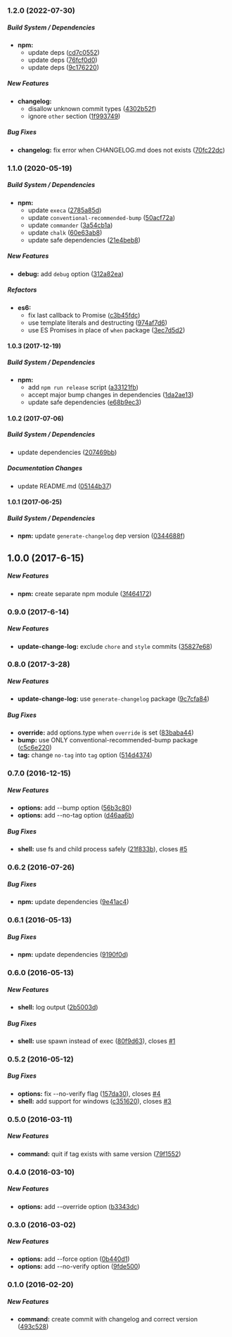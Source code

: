### 1.2.0 (2022-07-30)

##### Build System / Dependencies

* **npm:**
  *  update deps ([cd7c0552](https://github.com/78nine/release-commit/commit/cd7c05523a694f2bcb77ff4c96730e8d4c2cf063))
  *  update deps ([76fcf0d0](https://github.com/78nine/release-commit/commit/76fcf0d0db4a43ac0e66f975b3bb746857c067f8))
  *  update deps ([9c176220](https://github.com/78nine/release-commit/commit/9c1762201f9e386749466e1bdc9565dbea72be10))

##### New Features

* **changelog:**
  *  disallow unknown commit types ([4302b52f](https://github.com/78nine/release-commit/commit/4302b52f675aabe725b7ca051748101294596a64))
  *  ignore `other` section ([1f993749](https://github.com/78nine/release-commit/commit/1f993749fc9963367dfcb33e13f72fa01f5e95ff))

##### Bug Fixes

* **changelog:**  fix error when CHANGELOG.md does not exists ([70fc22dc](https://github.com/78nine/release-commit/commit/70fc22dc5af659718dba4c6d4dd1c2303f65dd98))

### 1.1.0 (2020-05-19)

##### Build System / Dependencies

* **npm:**
  *  update `execa` ([2785a85d](https://github.com/78nine/release-commit/commit/2785a85dc7ec28680e845397645d57ab6cd1c62e))
  *  update `conventional-recommended-bump` ([50acf72a](https://github.com/78nine/release-commit/commit/50acf72a3e9edc50d45bfb7e72754b2cee9c373a))
  *  update `commander` ([3a54cb1a](https://github.com/78nine/release-commit/commit/3a54cb1aa5ac04beb3656cdcdadeaa05b9f182c3))
  *  update `chalk` ([60e63ab8](https://github.com/78nine/release-commit/commit/60e63ab8116ab54a51fdd3f7b6873a8a1259cc6f))
  *  update safe dependencies ([21e4beb8](https://github.com/78nine/release-commit/commit/21e4beb8d76ab3a472c84fef11ba958f5de42083))

##### New Features

* **debug:**  add `debug` option ([312a82ea](https://github.com/78nine/release-commit/commit/312a82ea669ac20597508238f32954b6bd8aa420))

##### Refactors

* **es6:**
  *  fix last callback to Promise ([c3b45fdc](https://github.com/78nine/release-commit/commit/c3b45fdccc0bf50346f95263e5242150d0fcc2fe))
  *  use template literals and destructing ([974af7d6](https://github.com/78nine/release-commit/commit/974af7d66984ca8fe8612ea1bbb9ce794ecebab3))
  *  use ES Promises in place of `when` package ([3ec7d5d2](https://github.com/78nine/release-commit/commit/3ec7d5d2d26bb4ce0ad82e0e124b9efbbe6a2d46))

#### 1.0.3 (2017-12-19)

##### Build System / Dependencies

* **npm:**
  *  add `npm run release` script ([a33121fb](https://github.com/tvardy/release-commit/commit/a33121fb11af7ca9f6532ad973471077013ae985))
  *  accept major bump changes in dependencies ([1da2ae13](https://github.com/tvardy/release-commit/commit/1da2ae134ce4c97be095cfd616da6b59ee402e17))
  *  update safe dependencies ([e68b9ec3](https://github.com/tvardy/release-commit/commit/e68b9ec3852089ba49478b1287668d7ff6ea51fb))

#### 1.0.2 (2017-07-06)

##### Build System / Dependencies

* update dependencies ([207469bb](https://github.com/tvardy/release-commit/commit/207469bb585d651f40b7f11fd9068633a716a90b))

##### Documentation Changes

* update README.md ([05144b37](https://github.com/tvardy/release-commit/commit/05144b37fb71cdeef44b92e08260da3fe446d5d2))

#### 1.0.1 (2017-06-25)

##### Build System / Dependencies

* **npm:** update `generate-changelog` dep version ([0344688f](https://github.com/tvardy/release-commit/commit/0344688fe660f12d3babb4d1d5ff9f1e7d13de50))

## 1.0.0 (2017-6-15)

##### New Features

* **npm:** create separate npm module ([3f464172](https://github.com/tvardy/release-commit/commit/3f4641724bd74adf2e736290426767c4c92e7f99))

### 0.9.0 (2017-6-14)

##### New Features

* **update-change-log:** exclude `chore` and `style` commits ([35827e68](https://github.com/JamieMason/commit-release/commit/35827e6841f7b7f8dbcf10194974bb7b4c01ce28))

### 0.8.0 (2017-3-28)

##### New Features

* **update-change-log:** use `generate-changelog` package ([9c7cfa84](https://github.com/JamieMason/commit-release/commit/9c7cfa84a402db739d7e6096ca72198e1fcd7db2))

##### Bug Fixes

* **override:** add options.type when `override` is set ([83baba44](https://github.com/JamieMason/commit-release/commit/83baba44dd7e2b52e8cb90d8cf5ade431d2d87b6))
* **bump:** use ONLY conventional-recommended-bump package ([c5c6e220](https://github.com/JamieMason/commit-release/commit/c5c6e220a9b870055adeff4192b78bdd9763aba5))
* **tag:** change `no-tag` into `tag` option ([514d4374](https://github.com/JamieMason/commit-release/commit/514d4374aaef3c882ab2eaadaab3f9910fc89cbe))


### 0.7.0 (2016-12-15)

##### New Features

* **options:** add --bump option ([56b3c80](https://github.com/JamieMason/commit-release/commit/56b3c80))
* **options:** add --no-tag option ([d46aa6b](https://github.com/JamieMason/commit-release/commit/d46aa6b))

##### Bug Fixes

* **shell:** use fs and child process safely ([21f833b](https://github.com/JamieMason/commit-release/commit/21f833b)), closes [#5](https://github.com/JamieMason/commit-release/issues/5)


### 0.6.2 (2016-07-26)

##### Bug Fixes

* **npm:** update dependencies ([9e41ac4](https://github.com/JamieMason/commit-release/commit/9e41ac4))


### 0.6.1 (2016-05-13)

##### Bug Fixes

* **npm:** update dependencies ([9190f0d](https://github.com/JamieMason/commit-release/commit/9190f0d))


### 0.6.0 (2016-05-13)

##### New Features

* **shell:** log output ([2b5003d](https://github.com/JamieMason/commit-release/commit/2b5003d))

##### Bug Fixes

* **shell:** use spawn instead of exec ([80f9d63](https://github.com/JamieMason/commit-release/commit/80f9d63)), closes [#1](https://github.com/JamieMason/commit-release/issues/1)


### 0.5.2 (2016-05-12)

##### Bug Fixes

* **options:** fix --no-verify flag ([157da30](https://github.com/JamieMason/commit-release/commit/157da30)), closes [#4](https://github.com/JamieMason/commit-release/issues/4)
* **shell:** add support for windows ([c351620](https://github.com/JamieMason/commit-release/commit/c351620)), closes [#3](https://github.com/JamieMason/commit-release/issues/3)


### 0.5.0 (2016-03-11)

##### New Features

* **command:** quit if tag exists with same version ([79f1552](https://github.com/JamieMason/commit-release/commit/79f1552))


### 0.4.0 (2016-03-10)

##### New Features

* **options:** add --override option ([b3343dc](https://github.com/JamieMason/commit-release/commit/b3343dc))


### 0.3.0 (2016-03-02)

##### New Features

* **options:** add --force option ([0b440d1](https://github.com/JamieMason/commit-release/commit/0b440d1))
* **options:** add --no-verify option ([9fde500](https://github.com/JamieMason/commit-release/commit/9fde500))


### 0.1.0 (2016-02-20)

##### New Features

* **command:** create commit with changelog and correct version ([493c528](https://github.com/JamieMason/commit-release/commit/493c528))
